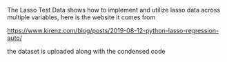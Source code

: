 The Lasso Test Data shows how to implement and utilize lasso data across multiple variables, 
here is the website it comes from 

https://www.kirenz.com/blog/posts/2019-08-12-python-lasso-regression-auto/

the dataset is uploaded along with the condensed code
